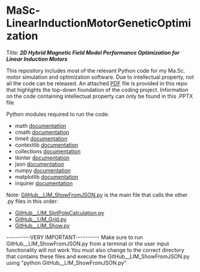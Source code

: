 # MaSc-LinearInductionMotorGeneticOptimization
Title: **_2D Hybrid Magnetic Field Model Performance Optimization for Linear Induction Motors_**

This repository includes most of the relevant Python code for my Ma.Sc. motor simulation and optimization software.
Due to intellectual property, not all the code can be released.
An attached [PDF](https://github.com/MichaelThamm/MaSc-LinearInductionMotorGeneticOptimization/blob/main/ProjectExplanation_GitHub.pdf) file is provided in this repo that highlights the top-down foundation of the coding project.
Information on the code containing intellectual property can only be found in this .PPTX file

Python modules required to run the code:

* math [documentation](https://docs.python.org/3/library/math.html)
* cmath [documentation](https://docs.python.org/3/library/cmath.html)
* timeit [documentation](https://docs.python.org/3/library/timeit.html)
* contextlib [documentation](https://docs.python.org/3/library/contextlib.html)
* collections [documentation](https://docs.python.org/3/library/collections.html)
* tkinter [documentation](https://docs.python.org/3/library/tk.html)
* json [documentation](https://docs.python.org/3/library/json.html)
* numpy [documentation](https://numpy.org/doc/)
* matplotlib [documentation](https://matplotlib.org/)
* inquirer [documentation](https://python-inquirer.readthedocs.io/en/latest/)

Note: [GitHub__LIM_ShowFromJSON.py](https://github.com/MichaelThamm/MaSc-LinearInductionMotorGeneticOptimization/blob/main/GitHub__LIM_ShowFromJSON.py) is the main file that calls the other .py files in this order:

* [GitHub__LIM_SlotPoleCalculation.py](https://github.com/MichaelThamm/MaSc-LinearInductionMotorGeneticOptimization/blob/main/GitHub__LIM_SlotPoleCalculation.py)
* [GitHub__LIM_Grid.py](https://github.com/MichaelThamm/MaSc-LinearInductionMotorGeneticOptimization/blob/main/GitHub__LIM_Grid.py)
* [GitHub__LIM_Show.py](https://github.com/MichaelThamm/MaSc-LinearInductionMotorGeneticOptimization/blob/main/GitHub__LIM_Show.py)

----------VERY IMPORTANT----------
Make sure to run GitHub__LIM_ShowFromJSON.py from a terminal or the user input functionality will not work
You must also change to the correct directory that contains these files and execute the GitHub__LIM_ShowFromJSON.py using "python GitHub__LIM_ShowFromJSON.py"
